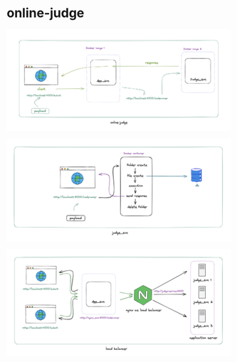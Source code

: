 # online-judge

<p align = "center">
    <img src = "https://github.com/Raihan-009/online-judge/blob/main/online_judge.png">
</p>

<p align = "center">
    <img src = "https://github.com/Raihan-009/online-judge/blob/main/judge_svc.png">
</p>


<p align = "center">
    <img src = "https://github.com/Raihan-009/online-judge/blob/main/load_balancer.png">
</p>
